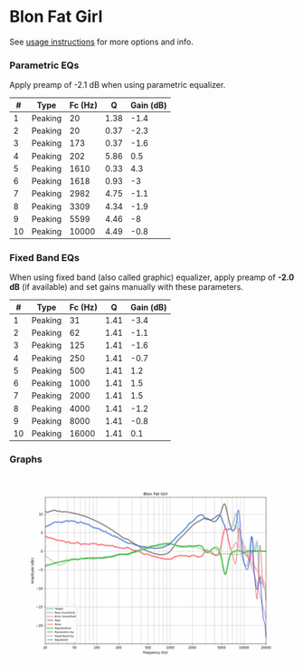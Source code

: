 # Blon Fat Girl
See [usage instructions](https://github.com/jaakkopasanen/AutoEq#usage) for more options and info.

### Parametric EQs
Apply preamp of -2.1 dB when using parametric equalizer.

|   # | Type    |   Fc (Hz) |    Q |   Gain (dB) |
|-----|---------|-----------|------|-------------|
|   1 | Peaking |        20 | 1.38 |        -1.4 |
|   2 | Peaking |        20 | 0.37 |        -2.3 |
|   3 | Peaking |       173 | 0.37 |        -1.6 |
|   4 | Peaking |       202 | 5.86 |         0.5 |
|   5 | Peaking |      1610 | 0.33 |         4.3 |
|   6 | Peaking |      1618 | 0.93 |        -3   |
|   7 | Peaking |      2982 | 4.75 |        -1.1 |
|   8 | Peaking |      3309 | 4.34 |        -1.9 |
|   9 | Peaking |      5599 | 4.46 |        -8   |
|  10 | Peaking |     10000 | 4.49 |        -0.8 |

### Fixed Band EQs
When using fixed band (also called graphic) equalizer, apply preamp of **-2.0 dB** (if available) and set gains manually with these parameters.

|   # | Type    |   Fc (Hz) |    Q |   Gain (dB) |
|-----|---------|-----------|------|-------------|
|   1 | Peaking |        31 | 1.41 |        -3.4 |
|   2 | Peaking |        62 | 1.41 |        -1.1 |
|   3 | Peaking |       125 | 1.41 |        -1.6 |
|   4 | Peaking |       250 | 1.41 |        -0.7 |
|   5 | Peaking |       500 | 1.41 |         1.2 |
|   6 | Peaking |      1000 | 1.41 |         1.5 |
|   7 | Peaking |      2000 | 1.41 |         1.5 |
|   8 | Peaking |      4000 | 1.41 |        -1.2 |
|   9 | Peaking |      8000 | 1.41 |        -0.8 |
|  10 | Peaking |     16000 | 1.41 |         0.1 |

### Graphs
![](./Blon%20Fat%20Girl.png)
